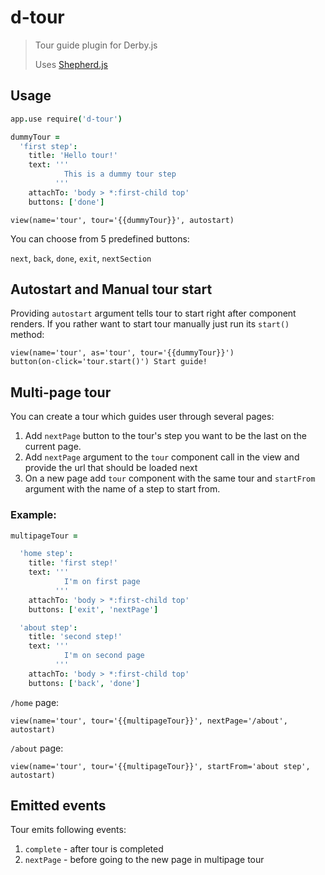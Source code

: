 # d-tour

> Tour guide plugin for Derby.js
>
> Uses [Shepherd.js](http://github.hubspot.com/shepherd/docs/welcome/)


## Usage
```coffee
app.use require('d-tour')
```

```coffee
dummyTour =
  'first step':
    title: 'Hello tour!'
    text: '''
            This is a dummy tour step
          '''
    attachTo: 'body > *:first-child top'
    buttons: ['done']
```

```jade
view(name='tour', tour='{{dummyTour}}', autostart)
```

You can choose from 5 predefined buttons:

`next`, `back`, `done`, `exit`, `nextSection`


## Autostart and Manual tour start

Providing `autostart` argument tells tour to start right after component renders. 
If you rather want to start tour manually just run its `start()` method:

```jade
view(name='tour', as='tour', tour='{{dummyTour}}')
button(on-click='tour.start()') Start guide!
```


## Multi-page tour
You can create a tour which guides user through several pages:

1. Add `nextPage` button to the tour's step you want to be the last
    on the current page.
2. Add `nextPage` argument to the `tour` component call in the view
    and provide the url that should be loaded next
3. On a new page add `tour` component with the same tour and
    `startFrom` argument with the name of a step to start from.


### Example:

```coffee
multipageTour =

  'home step':
    title: 'first step!'
    text: '''
            I'm on first page
          '''
    attachTo: 'body > *:first-child top'
    buttons: ['exit', 'nextPage']

  'about step':
    title: 'second step!'
    text: '''
            I'm on second page
          '''
    attachTo: 'body > *:first-child top'
    buttons: ['back', 'done']

```

`/home` page:
```jade
view(name='tour', tour='{{multipageTour}}', nextPage='/about', autostart)
```

`/about` page:
```jade
view(name='tour', tour='{{multipageTour}}', startFrom='about step', autostart)
```


## Emitted events

Tour emits following events:

1. `complete` - after tour is completed
2. `nextPage` - before going to the new page in multipage tour 